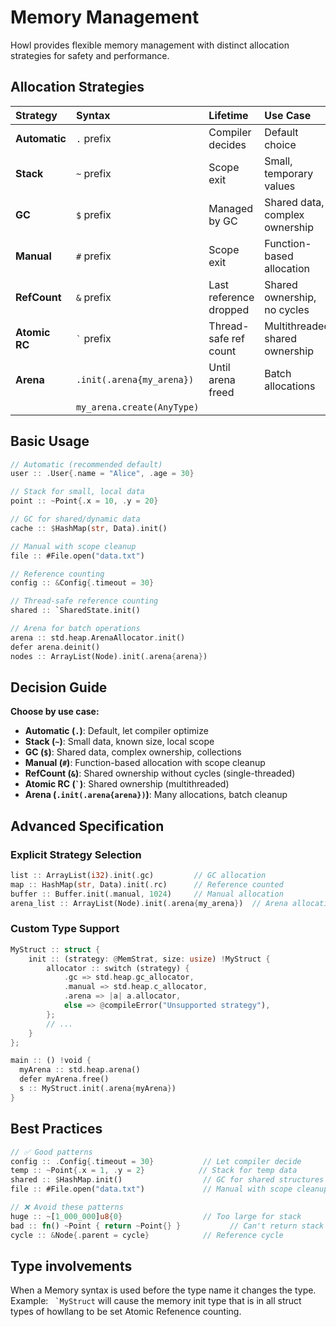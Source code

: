 # Memory Management

Howl provides flexible memory management with distinct allocation strategies for safety and performance.

## Allocation Strategies

| Strategy      | Syntax                     | Lifetime               | Use Case                       | Performance |
| :------------ | :------------------------- | :--------------------- | :----------------------------- | :---------- |
| **Automatic** | `.` prefix                 | Compiler decides       | Default choice                 | Variable    |
| **Stack**     | `~` prefix                 | Scope exit             | Small, temporary values        | Excellent   |
| **GC**        | `$` prefix                 | Managed by GC          | Shared data, complex ownership | Good        |
| **Manual**    | `#` prefix                 | Scope exit             | Function-based allocation      | Good        |
| **RefCount**  | `&` prefix                 | Last reference dropped | Shared ownership, no cycles    | Good        |
| **Atomic RC** | `` ` `` prefix             | Thread-safe ref count  | Multithreaded shared ownership | Fair        |
| **Arena**     | `.init(.arena{my_arena})`  | Until arena freed      | Batch allocations              | Excellent   |
|               | `my_arena.create(AnyType)` |                        |

## Basic Usage

```rust
// Automatic (recommended default)
user :: .User{.name = "Alice", .age = 30}

// Stack for small, local data
point :: ~Point{.x = 10, .y = 20}

// GC for shared/dynamic data
cache :: $HashMap(str, Data).init()

// Manual with scope cleanup
file :: #File.open("data.txt")

// Reference counting
config :: &Config{.timeout = 30}

// Thread-safe reference counting
shared :: `SharedState.init()

// Arena for batch operations
arena :: std.heap.ArenaAllocator.init()
defer arena.deinit()
nodes :: ArrayList(Node).init(.arena{arena})
```

## Decision Guide

**Choose by use case:**

- **Automatic (`.`)**: Default, let compiler optimize
- **Stack (`~`)**: Small data, known size, local scope
- **GC (`$`)**: Shared data, complex ownership, collections
- **Manual (`#`)**: Function-based allocation with scope cleanup
- **RefCount (`&`)**: Shared ownership without cycles (single-threaded)
- **Atomic RC (`` ` ``)**: Shared ownership (multithreaded)
- **Arena (`.init(.arena{arena})`)**: Many allocations, batch cleanup

## Advanced Specification

### Explicit Strategy Selection

```rust
list :: ArrayList(i32).init(.gc)         // GC allocation
map :: HashMap(str, Data).init(.rc)      // Reference counted
buffer :: Buffer.init(.manual, 1024)     // Manual allocation
arena_list :: ArrayList(Node).init(.arena{my_arena})  // Arena allocation
```

### Custom Type Support

```rust
MyStruct :: struct {
    init :: (strategy: @MemStrat, size: usize) !MyStruct {
        allocator :: switch (strategy) {
            .gc => std.heap.gc_allocator,
            .manual => std.heap.c_allocator,
            .arena => |a| a.allocator,
            else => @compileError("Unsupported strategy"),
        };
        // ...
    }
};

main :: () !void {
  myArena :: std.heap.arena()
  defer myArena.free()
  s :: MyStruct.init(.arena{myArena})
}

```

## Best Practices

```rust
// ✅ Good patterns
config :: .Config{.timeout = 30}           // Let compiler decide
temp :: ~Point{.x = 1, .y = 2}            // Stack for temp data
shared :: $HashMap.init()                  // GC for shared structures
file :: #File.open("data.txt")             // Manual with scope cleanup

// ❌ Avoid these patterns
huge :: ~[1_000_000]u8{0}                  // Too large for stack
bad :: fn() ~Point { return ~Point{} }           // Can't return stack data
cycle :: &Node{.parent = cycle}            // Reference cycle
```

## Type involvements

When a Memory syntax is used before the type name it changes the type.
Example: `` `MyStruct`` will cause the memory init type that is in all
struct types of howllang to be set Atomic Refenence counting.

